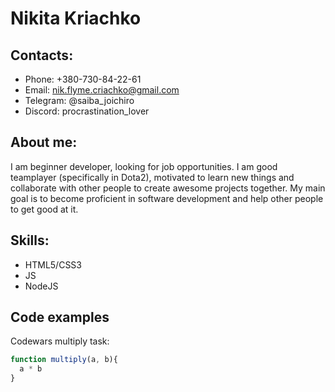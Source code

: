 # Nikita Kriachko

## Contacts:
- Phone: +380-730-84-22-61
- Email: nik.flyme.criachko@gmail.com
- Telegram: @saiba_joichiro
- Discord: procrastination_lover

## About me:
I am beginner developer, looking for job opportunities. I am good teamplayer (specifically in Dota2), motivated to learn new things and collaborate with other people to create awesome projects together.
My main goal is to become proficient in software development and help other people to get good at it.

## Skills:
- HTML5/CSS3
- JS
- NodeJS

## Code examples
Codewars multiply task:
```javascript
function multiply(a, b){
  a * b
}
```